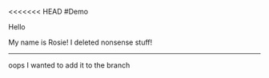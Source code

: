 <<<<<<< HEAD
#Demo

Hello

My name is Rosie!
I deleted nonsense stuff!


---------
oops I wanted to add it to the branch